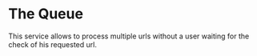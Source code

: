 
# The Queue

This service allows to process multiple urls without a user waiting for
the check of his requested url.
